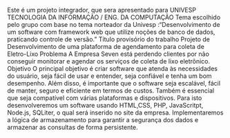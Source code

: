 Este é um projeto integrador, que sera apresentado para UNIVESP
TECNOLOGIA DA INFORMAÇÃO / ENG. DA COMPUTAÇÃO
Tema escolhido pelo grupo com base no tema norteador da Univesp :“Desenvolvimento de um software com framework web que utilize noções de banco de dados, praticando controle de versão.”
Título provisório do trabalho
Projeto de Desenvolvimento de uma plataforma de agendamento para coleta de Eletro-Lixo Problema
A Empresa Seven está perdendo clientes por não conseguir monitorar e agendar os serviços de coleta de lixo eletrônico.
Objetivo O principal objetivo é criar software que atenda às necessidades do usuário, seja fácil de usar e entender, seja confiável e tenha um bom desempenho. Além disso, é importante que o software seja escalável, fácil de manter, seguro e eficiente em termos de custos. Também é essencial que seja compatível com várias plataformas e dispositivos.
Para isto desenvolveremos um software usando HTML,CSS, PHP, JavaScritpt, Node.js, SQLiter, o qual será inserido no site da empresa. Implementaremos a lógica de armazenamento para garantir a segurança dos dados e armazenar as consultas de forma persistente.
